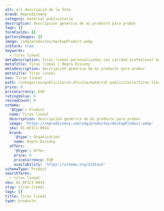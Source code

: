 ```yaml
---
alt: alt descripció de la foto
brand: Reprodisseny
category: material-publicitario
description: descripción genérica de mi producto para probar
faqs: []
formFields: []
galleryImages: []
image: /img/productos/mockupProduct.webp
inStock: true
keywords:
  - tiras lineal
metaDescription: Tiras lineal personalizadas con calidad profesional en Cataluña.
metaTitle: Tiras lineal | Repro Disseny
metadescription: descripción genérica de mi producto para probar
metatitle: Tiras lineal
nav: Tiras lineal
path: /categorias/publicitario-oficina/material-publicitario/tiras-lineal
price: 0
priceCurrency: EUR
ratingValue: 0
reviewCount: 0
schema:
  '@type': Product
  name: Tiras lineal
  description: descripción genérica de mi producto para probar
  image: 'https://reprodisseny.com/img/productos/mockupProduct.webp'
  sku: 01-OFICI-0014
  brand:
    '@type': Organization
    name: Repro Disseny
  offers:
    '@type': Offer
    price: 0
    priceCurrency: EUR
    availability: 'https://schema.org/InStock'
schemaType: Product
searchTerms:
  - tiras lineal
sku: 01-OFICI-0014
slug: tiras-lineal
tags: []
title: Tiras lineal
type: producto
---
```


